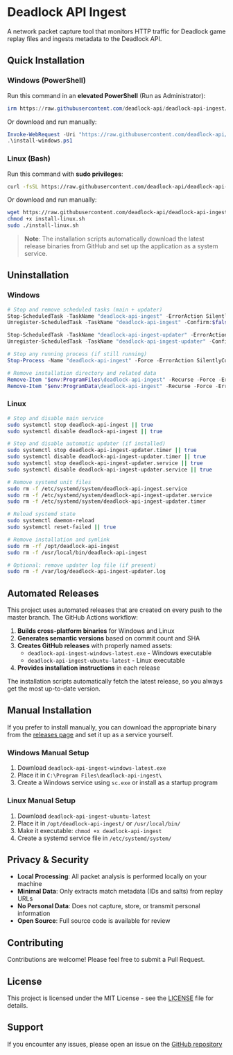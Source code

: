 # Deadlock API Ingest

A network packet capture tool that monitors HTTP traffic for Deadlock game replay files and ingests metadata to the Deadlock API.

## Quick Installation

### Windows (PowerShell)

Run this command in an **elevated PowerShell** (Run as Administrator):

```powershell
irm https://raw.githubusercontent.com/deadlock-api/deadlock-api-ingest/master/install-windows.ps1 | iex
```

Or download and run manually:

```powershell
Invoke-WebRequest -Uri "https://raw.githubusercontent.com/deadlock-api/deadlock-api-ingest/master/install-windows.ps1" -OutFile "install-windows.ps1"
.\install-windows.ps1
```

### Linux (Bash)

Run this command with **sudo privileges**:

```bash
curl -fsSL https://raw.githubusercontent.com/deadlock-api/deadlock-api-ingest/master/install-linux.sh | sudo bash
```

Or download and run manually:

```bash
wget https://raw.githubusercontent.com/deadlock-api/deadlock-api-ingest/master/install-linux.sh
chmod +x install-linux.sh
sudo ./install-linux.sh
```

> **Note**: The installation scripts automatically download the latest release binaries from GitHub and set up the application as a system service.

## Uninstallation

### Windows
```powershell
# Stop and remove scheduled tasks (main + updater)
Stop-ScheduledTask -TaskName "deadlock-api-ingest" -ErrorAction SilentlyContinue
Unregister-ScheduledTask -TaskName "deadlock-api-ingest" -Confirm:$false -ErrorAction SilentlyContinue

Stop-ScheduledTask -TaskName "deadlock-api-ingest-updater" -ErrorAction SilentlyContinue
Unregister-ScheduledTask -TaskName "deadlock-api-ingest-updater" -Confirm:$false -ErrorAction SilentlyContinue

# Stop any running process (if still running)
Stop-Process -Name "deadlock-api-ingest" -Force -ErrorAction SilentlyContinue

# Remove installation directory and related data
Remove-Item "$env:ProgramFiles\deadlock-api-ingest" -Recurse -Force -ErrorAction SilentlyContinue
Remove-Item "$env:ProgramData\deadlock-api-ingest" -Recurse -Force -ErrorAction SilentlyContinue
```

### Linux
```bash
# Stop and disable main service
sudo systemctl stop deadlock-api-ingest || true
sudo systemctl disable deadlock-api-ingest || true

# Stop and disable automatic updater (if installed)
sudo systemctl stop deadlock-api-ingest-updater.timer || true
sudo systemctl disable deadlock-api-ingest-updater.timer || true
sudo systemctl stop deadlock-api-ingest-updater.service || true
sudo systemctl disable deadlock-api-ingest-updater.service || true

# Remove systemd unit files
sudo rm -f /etc/systemd/system/deadlock-api-ingest.service
sudo rm -f /etc/systemd/system/deadlock-api-ingest-updater.service
sudo rm -f /etc/systemd/system/deadlock-api-ingest-updater.timer

# Reload systemd state
sudo systemctl daemon-reload
sudo systemctl reset-failed || true

# Remove installation and symlink
sudo rm -rf /opt/deadlock-api-ingest
sudo rm -f /usr/local/bin/deadlock-api-ingest

# Optional: remove updater log file (if present)
sudo rm -f /var/log/deadlock-api-ingest-updater.log
```

## Automated Releases

This project uses automated releases that are created on every push to the master branch. The GitHub Actions workflow:

1. **Builds cross-platform binaries** for Windows and Linux
2. **Generates semantic versions** based on commit count and SHA
3. **Creates GitHub releases** with properly named assets:
   - `deadlock-api-ingest-windows-latest.exe` - Windows executable
   - `deadlock-api-ingest-ubuntu-latest` - Linux executable
4. **Provides installation instructions** in each release

The installation scripts automatically fetch the latest release, so you always get the most up-to-date version.

## Manual Installation

If you prefer to install manually, you can download the appropriate binary from the [releases page](https://github.com/deadlock-api/deadlock-api-ingest/releases) and set it up as a service yourself.

### Windows Manual Setup
1. Download `deadlock-api-ingest-windows-latest.exe`
2. Place it in `C:\Program Files\deadlock-api-ingest\`
3. Create a Windows service using `sc.exe` or install as a startup program

### Linux Manual Setup
1. Download `deadlock-api-ingest-ubuntu-latest`
2. Place it in `/opt/deadlock-api-ingest/` or `/usr/local/bin/`
3. Make it executable: `chmod +x deadlock-api-ingest`
4. Create a systemd service file in `/etc/systemd/system/`

## Privacy & Security

- **Local Processing**: All packet analysis is performed locally on your machine
- **Minimal Data**: Only extracts match metadata (IDs and salts) from replay URLs
- **No Personal Data**: Does not capture, store, or transmit personal information
- **Open Source**: Full source code is available for review

## Contributing

Contributions are welcome! Please feel free to submit a Pull Request.

## License

This project is licensed under the MIT License - see the [LICENSE](LICENSE) file for details.

## Support

If you encounter any issues, please open an issue on the [GitHub repository](https://github.com/deadlock-api/deadlock-api-ingest/issues)
